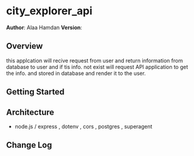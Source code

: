 # city_explorer_api
**Author**: Alaa Hamdan
**Version**: 

## Overview
this applcation will recive request from user and return information from database to user and if tis info. not exist will request API application to get the info. and stored in database and render it to the user. 

## Getting Started


## Architecture
- node.js / express , dotenv , cors , postgres , superagent 

## Change Log
